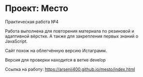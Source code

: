 # Проект: Место

Практическая работа №4

Работа выполнена для повторения материала по резиновой и адаптивной вёрстке.
А также для закрепления первых знаний о JavaScript.


Сайт похож на облегчённую версию Истаграмм.

Версия для проверки находится в ветке develop

Ссылка на работу: https://arsenii400.github.io/mesto/index.html
